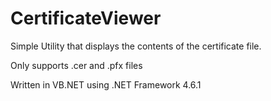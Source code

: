 # CertificateViewer

Simple Utility that displays the contents of the certificate file.

Only supports .cer and .pfx files

Written in VB.NET using .NET Framework 4.6.1


